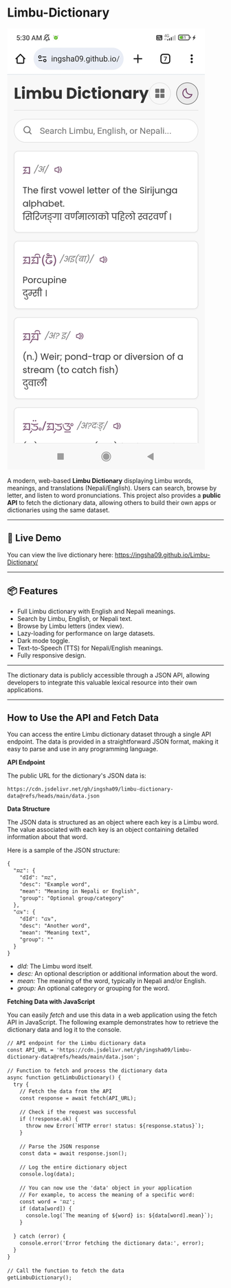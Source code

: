 # Limbu-Dictionary

![Screenshot](images/Screenshot_2025-09-27-05-30-26-799_com.android.chrome.jpg)

A modern, web-based **Limbu Dictionary** displaying Limbu words, meanings, and translations (Nepali/English). Users can search, browse by letter, and listen to word pronunciations. This project also provides a **public API** to fetch the dictionary data, allowing others to build their own apps or dictionaries using the same dataset.

---

## 🔗 Live Demo

You can view the live dictionary here: https://ingsha09.github.io/Limbu-Dictionary/

---

## 📦 Features

-   Full Limbu dictionary with English and Nepali meanings.
-   Search by Limbu, English, or Nepali text.
-   Browse by Limbu letters (index view).
-   Lazy-loading for performance on large datasets.
-   Dark mode toggle.
-   Text-to-Speech (TTS) for Nepali/English meanings.
-   Fully responsive design.

---

The dictionary data is publicly accessible through a JSON API, allowing developers to integrate this valuable lexical resource into their own applications.

---

## How to Use the API and Fetch Data


You can access the entire Limbu dictionary dataset through a single API endpoint. The data is provided in a straightforward JSON format, making it easy to parse and use in any programming language.

**API Endpoint**

The public URL for the dictionary's JSON data is:

```
https://cdn.jsdelivr.net/gh/ingsha09/limbu-dictionary-data@refs/heads/main/data.json
```

**Data Structure**

The JSON data is structured as an object where each key is a Limbu word. The value associated with each key is an object containing detailed information about that word.


Here is a sample of the JSON structure:

```
{
  "ᤀᤁ": {
    "dId": "ᤀᤁ",
    "desc": "Example word",
    "mean": "Meaning in Nepali or English",
    "group": "Optional group/category"
  },
  "ᤂᤃ": {
    "dId": "ᤂᤃ",
    "desc": "Another word",
    "mean": "Meaning text",
    "group": ""
  }
}
```

-   *dId:* The Limbu word itself.
-   *desc:* An optional description or additional information about the word.
-   *mean:* The meaning of the word, typically in Nepali and/or English.
-   *group:* An optional category or grouping for the word.

**Fetching Data with JavaScript**

You can easily *fetch* and use this data in a web application using the fetch API in JavaScript. The following example demonstrates how to retrieve the dictionary data and log it to the console.

```
// API endpoint for the Limbu dictionary data
const API_URL = 'https://cdn.jsdelivr.net/gh/ingsha09/limbu-dictionary-data@refs/heads/main/data.json';

// Function to fetch and process the dictionary data
async function getLimbuDictionary() {
  try {
    // Fetch the data from the API
    const response = await fetch(API_URL);

    // Check if the request was successful
    if (!response.ok) {
      throw new Error(`HTTP error! status: ${response.status}`);
    }

    // Parse the JSON response
    const data = await response.json();

    // Log the entire dictionary object
    console.log(data);

    // You can now use the 'data' object in your application
    // For example, to access the meaning of a specific word:
    const word = 'ᤀᤁ';
    if (data[word]) {
      console.log(`The meaning of ${word} is: ${data[word].mean}`);
    }

  } catch (error) {
    console.error('Error fetching the dictionary data:', error);
  }
}

// Call the function to fetch the data
getLimbuDictionary();
```
